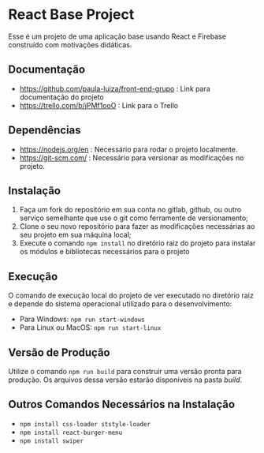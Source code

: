 # React Base Project

Esse é um projeto de uma aplicação base usando React e Firebase construído com motivações didáticas.

## Documentação
- https://github.com/paula-luiza/front-end-grupo : Link para documentação do projeto
- https://trello.com/b/jPMf1ooO : Link para o Trello


## Dependências

- https://nodejs.org/en : Necessário para rodar o projeto localmente.
- https://git-scm.com/ : Necessário para versionar as modificações no projeto.


## Instalação

1. Faça um fork do repositório em sua conta no gitlab, github, ou outro serviço semelhante que use o git como ferramente de versionamento; 
2. Clone o seu novo repositório para fazer as modificações necessárias ao seu projeto em sua máquina local;
3. Execute o comando `npm install` no diretório raiz do projeto para instalar os módulos e bibliotecas necessários para o projeto

## Execução

O comando de execução local do projeto de ver executado no diretório raiz e depende do sistema operacional utilizado para o desenvolvimento:

- Para Windows: `npm run start-windows`
- Para Linux ou MacOS: `npm run start-linux`

## Versão de Produção

Utilize o comando `npm run build` para construir uma versão pronta para produção. Os arquivos dessa versão estarão disponíveis na pasta *build*.

## Outros Comandos Necessários na Instalação

- `npm install css-loader ststyle-loader`
- `npm install react-burger-menu`
- `npm install swiper`
